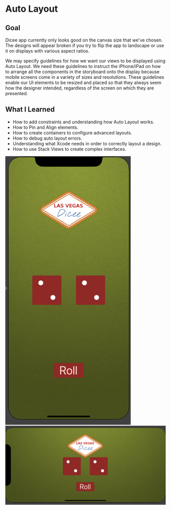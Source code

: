 # Auto Layout 

## Goal 
Dicee app currently only looks good on the canvas size that we've chosen. The designs will appear broken if you try to flip the app to landscape or use it on displays with various aspect ratios.

We may specify guidelines for how we want our views to be displayed using Auto Layout. We need these guidelines to instruct the iPhone/iPad on how to arrange all the components in the storyboard onto the display because mobile screens come in a variety of sizes and resolutions. These guidelines enable our UI elements to be resized and placed so that they always seem how the designer intended, regardless of the screen on which they are presented.

## What I Learned

* How to add constraints and understanding how Auto Layout works.
* How to Pin and Align elements.
* How to create containers to configure advanced layouts.
* How to debug auto layout errors.
* Understanding what Xcode needs in order to correctly layout a design.
* How to use Stack Views to create complex interfaces.

![Alt text](documentation/auto_layout_dice.png)
![Alt text](documentation/auto_layout_dice_rotate.png)
